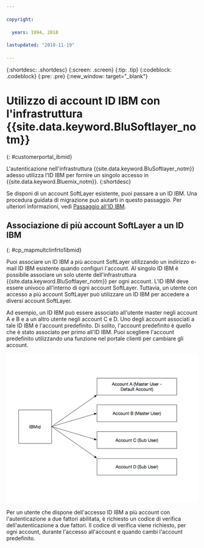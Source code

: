 ```yaml
---

copyright:

  years: 1994, 2018

lastupdated: "2018-11-19"

---
```


{:shortdesc: .shortdesc}
{:screen: .screen}
{:tip: .tip}
{:codeblock: .codeblock}
{:pre: .pre}
{:new_window: target="_blank"}

# Utilizzo di account ID IBM con l'infrastruttura {{site.data.keyword.BluSoftlayer_notm}}
{: #customerportal_ibmid}

L'autenticazione nell'infrastruttura {{site.data.keyword.BluSoftlayer_notm}} adesso utilizza l'ID IBM per fornire un singolo accesso in {{site.data.keyword.Bluemix_notm}}.
{:shortdesc}

Se disponi di un account SoftLayer esistente, puoi passare a un ID IBM. Una procedura guidata di migrazione può aiutarti in questo passaggio. Per ulteriori informazioni, vedi [Passaggio all'ID IBM](/docs/account/softlayerlink.html#switching-to-ibmid).

## Associazione di più account SoftLayer a un ID IBM
{: #cp_mapmultclinfrto1ibmid}

Puoi associare un ID IBM a più account SoftLayer utilizzando un indirizzo e-mail ID IBM esistente quando configuri l'account. Al singolo ID IBM è possibile associare un solo utente dell'infrastruttura {{site.data.keyword.BluSoftlayer_notm}} per ogni account. L'ID IBM deve essere univoco all'interno di ogni account SoftLayer. Tuttavia, un utente con accesso a più account SoftLayer può utilizzare un ID IBM per accedere a diversi account SoftLayer.

Ad esempio, un ID IBM può essere associato all'utente master negli account A e B e a un altro utente negli account C e D. Uno degli account associati a tale ID IBM è l'account predefinito. Di solito, l'account predefinito è quello che è stato associato per primo all'ID IBM. Puoi scegliere l'account predefinito utilizzando una funzione nel portale clienti per cambiare gli account.

![Più account SoftLayer a un ID IBM](images/ibmid-image.png)

Per un utente che dispone dell'accesso ID IBM a più account con l'autenticazione a due fattori abilitata, è richiesto un codice di verifica dell'autenticazione a due fattori. Il codice di verifica viene richiesto, per ogni account, durante l'accesso all'account e quando cambi l'account predefinito.

